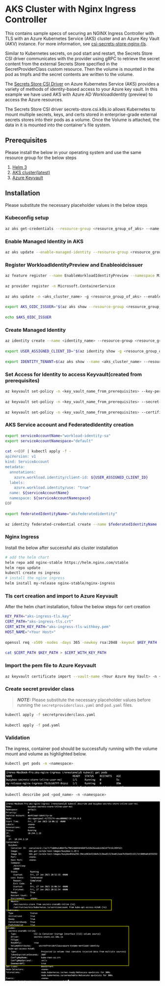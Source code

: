 # AKS Cluster with Nginx Ingress Controller

This contains sample specs of securing an NGINX Ingress Controller with TLS with an Azure Kubernetes Service (AKS) cluster and an Azure Key Vault (AKV) instance. For more information, see [csi-secrets-store-nginx-tls]([csi-secrets-store-nginx-tls](https://learn.microsoft.com/en-us/azure/aks/csi-secrets-store-nginx-tls)).

Similar to Kubernetes secrets, on pod start and restart, the Secrets Store CSI driver communicates with the provider using gRPC to retrieve the secret content from the external Secrets Store specified in the SecretProviderClass custom resource. Then the volume is mounted in the pod as tmpfs and the secret contents are written to the volume.

The [Secrets Store CSI Driver](https://secrets-store-csi-driver.sigs.k8s.io/concepts.html) on Azure Kubernetes Service (AKS) provides a variety of methods of identity-based access to your Azure key vault. In this example we have used AKS with Azure AD WorkloadIdentity (preview) to access the Azure resources.

The Secrets Store CSI driver secrets-store.csi.k8s.io allows Kubernetes to mount multiple secrets, keys, and certs stored in enterprise-grade external secrets stores into their pods as a volume. Once the Volume is attached, the data in it is mounted into the container's file system.

## Prerequisites 

Please install the below in your operating system and use the same resource group for the below steps

1. [Helm 3](https://helm.sh/docs/intro/install/) 
2. [AKS cluster(latest)](https://learn.microsoft.com/en-us/azure/aks/learn/quick-kubernetes-deploy-cli) 
3. [Azure Keyvault](https://learn.microsoft.com/en-us/azure/key-vault/general/quick-create-portal)


## Installation 

Please substitute the necessary placeholder values in the below steps

### Kubeconfig setup 

```bash
az aks get-credentials --resource-group <resource_group_of_aks> --name <aks_cluster_name> --file ~/.kube_config
```

### Enable Managed Identity in AKS

```bash
az aks update --enable-managed-identity --resource-group <resource_group_of_aks> --name <aks_cluster_name>
```

### Register WorkloadIdentityPreview and Enableoidcissuer

```bash
az feature register --name EnableWorkloadIdentityPreview --namespace Microsoft.ContainerService

az provider register -n Microsoft.ContainerService

az aks update -n <aks_cluster_name> -g <resource_group_of_aks> --enable-oidc-issuer

export AKS_OIDC_ISSUER="$(az aks show --resource-group <resource_group_of_aks> --name <aks_cluster_name> --query "oidcIssuerProfile.issuerUrl" -o tsv)"

echo $AKS_OIDC_ISSUER
```

### Create Managed Identity

```bash
az identity create --name <identity_name> --resource-group <resource_group_of_aks>

export USER_ASSIGNED_CLIENT_ID="$(az identity show -g <resource_group_of_aks> --name <identity_name> --query 'clientId' -o tsv)"

export IDENTITY_TENANT=$(az aks show --name <aks_cluster_name> --resource-group <resource_group_of_aks>  --query aadProfile.tenantId -o tsv)

```

### Set Access for Identity to access Keyvault(created from prerequisites)

```bash
az keyvault set-policy -n <key_vault_name_from_prerequisites> --key-permissions get --spn $USER_ASSIGNED_CLIENT_ID

az keyvault set-policy -n <key_vault_name_from_prerequisites> --secret-permissions get --spn $USER_ASSIGNED_CLIENT_ID

az keyvault set-policy -n <key_vault_name_from_prerequisites> --certificate-permissions get --spn $USER_ASSIGNED_CLIENT_ID
```

### AKS Service account and FederatedIdentity creation

```bash
export serviceAccountName="workload-identity-sa"
export serviceAccountNamespace="default"

cat <<EOF | kubectl apply -f -
apiVersion: v1
kind: ServiceAccount
metadata:
  annotations:
    azure.workload.identity/client-id: ${USER_ASSIGNED_CLIENT_ID}
  labels:
    azure.workload.identity/use: "true"
  name: ${serviceAccountName}
  namespace: ${serviceAccountNamespace}
EOF

export federatedIdentityName="aksfederatedidentity"

az identity federated-credential create --name $federatedIdentityName --identity-name <identity_name>  --resource-group <resource_group_of_aks> --issuer ${AKS_OIDC_ISSUER} --subject system:serviceaccount:${serviceAccountNamespace}:${serviceAccountName}
```

### Nginx Ingress

Install the below after successful aks cluster installation

```bash
# add the helm chart
helm repo add nginx-stable https://helm.nginx.com/stable
helm repo update
kubectl create ns ingress
# install the nginx ingress
helm install my-release nginx-stable/nginx-ingress
```

### Tls cert creation and import to Azure Keyvault

After the helm chart installation, follow the below steps for cert creation

```bash
KEY_PATH="aks-ingress-tls.key"
CERT_PATH="aks-ingress-tls.crt"
CERT_WITH_KEY_PATH="aks-ingress-tls-withkey.pem"
HOST_NAME="<Your Host>"

openssl req -x509 -nodes -days 365 -newkey rsa:2048 -keyout $KEY_PATH -out $CERT_PATH -subj '//CN=$HOST_NAME//O=$HOST_NAME'

cat $CERT_PATH $KEY_PATH > $CERT_WITH_KEY_PATH
```

### Import the pem file to Azure Keyvault

```bash
az keyvault certificate import --vault-name <Your Azure Key Vault> -n <cert_name> -f $CERT_WITH_KEY_PATH
```

### Create secret provider class

> **_NOTE:_** Please substitute the necessary placeholder values before running the `secretproviderclass.yaml` and `pod.yaml` files.

```bash
kubectl apply -f secretproviderclass.yaml

kubectl apply -f pod.yaml
```

### Validation 

The ingress, container pod should be successfully running with the volume mount and volume as highlighted below.

```bash
kubectl get pods -n <namespace>
```

![alt text](./img/pods.png)

```bash
kubectl describe pod <pod_name> -n <namespace>
```

![alt text](./img/pod.png)

